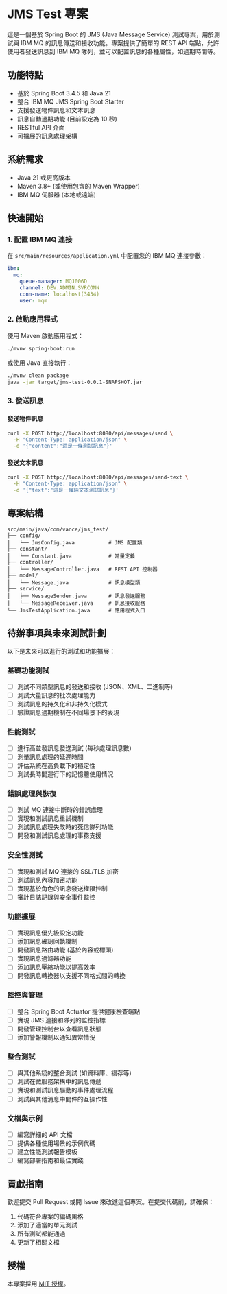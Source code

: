 # JMS Test 專案

這是一個基於 Spring Boot 的 JMS (Java Message Service) 測試專案，用於測試與 IBM MQ 的訊息傳送和接收功能。專案提供了簡單的 REST API 端點，允許使用者發送訊息到 IBM MQ 隊列，並可以配置訊息的各種屬性，如過期時間等。

## 功能特點

- 基於 Spring Boot 3.4.5 和 Java 21
- 整合 IBM MQ JMS Spring Boot Starter
- 支援發送物件訊息和文本訊息
- 訊息自動過期功能 (目前設定為 10 秒)
- RESTful API 介面
- 可擴展的訊息處理架構

## 系統需求

- Java 21 或更高版本
- Maven 3.8+ (或使用包含的 Maven Wrapper)
- IBM MQ 伺服器 (本地或遠端)

## 快速開始

### 1. 配置 IBM MQ 連接

在 `src/main/resources/application.yml` 中配置您的 IBM MQ 連接參數：

```yaml
ibm:
  mq:
    queue-manager: MQJ006D
    channel: DEV.ADMIN.SVRCONN
    conn-name: localhost(3434)
    user: mqm
```

### 2. 啟動應用程式

使用 Maven 啟動應用程式：

```bash
./mvnw spring-boot:run
```

或使用 Java 直接執行：

```bash
./mvnw clean package
java -jar target/jms-test-0.0.1-SNAPSHOT.jar
```

### 3. 發送訊息

#### 發送物件訊息

```bash
curl -X POST http://localhost:8080/api/messages/send \
  -H "Content-Type: application/json" \
  -d '{"content":"這是一條測試訊息"}'
```

#### 發送文本訊息

```bash
curl -X POST http://localhost:8080/api/messages/send-text \
  -H "Content-Type: application/json" \
  -d '{"text":"這是一條純文本測試訊息"}'
```

## 專案結構

```
src/main/java/com/vance/jms_test/
├── config/
│   └── JmsConfig.java           # JMS 配置類
├── constant/
│   └── Constant.java            # 常量定義
├── controller/
│   └── MessageController.java   # REST API 控制器
├── model/
│   └── Message.java             # 訊息模型類
├── service/
│   ├── MessageSender.java       # 訊息發送服務
│   └── MessageReceiver.java     # 訊息接收服務
└── JmsTestApplication.java      # 應用程式入口
```

## 待辦事項與未來測試計劃

以下是未來可以進行的測試和功能擴展：

### 基礎功能測試

- [ ] 測試不同類型訊息的發送和接收 (JSON、XML、二進制等)
- [ ] 測試大量訊息的批次處理能力
- [ ] 測試訊息的持久化和非持久化模式
- [ ] 驗證訊息過期機制在不同場景下的表現

### 性能測試

- [ ] 進行高並發訊息發送測試 (每秒處理訊息數)
- [ ] 測量訊息處理的延遲時間
- [ ] 評估系統在高負載下的穩定性
- [ ] 測試長時間運行下的記憶體使用情況

### 錯誤處理與恢復

- [ ] 測試 MQ 連接中斷時的錯誤處理
- [ ] 實現和測試訊息重試機制
- [ ] 測試訊息處理失敗時的死信隊列功能
- [ ] 開發和測試訊息處理的事務支援

### 安全性測試

- [ ] 實現和測試 MQ 連接的 SSL/TLS 加密
- [ ] 測試訊息內容加密功能
- [ ] 實現基於角色的訊息發送權限控制
- [ ] 審計日誌記錄與安全事件監控

### 功能擴展

- [ ] 實現訊息優先級設定功能
- [ ] 添加訊息確認回執機制
- [ ] 開發訊息路由功能 (基於內容或標頭)
- [ ] 實現訊息過濾器功能
- [ ] 添加訊息壓縮功能以提高效率
- [ ] 開發訊息轉換器以支援不同格式間的轉換

### 監控與管理

- [ ] 整合 Spring Boot Actuator 提供健康檢查端點
- [ ] 實現 JMS 連接和隊列的監控指標
- [ ] 開發管理控制台以查看訊息狀態
- [ ] 添加警報機制以通知異常情況

### 整合測試

- [ ] 與其他系統的整合測試 (如資料庫、緩存等)
- [ ] 測試在微服務架構中的訊息傳遞
- [ ] 實現和測試訊息驅動的事件處理流程
- [ ] 測試與其他消息中間件的互操作性

### 文檔與示例

- [ ] 編寫詳細的 API 文檔
- [ ] 提供各種使用場景的示例代碼
- [ ] 建立性能測試報告模板
- [ ] 編寫部署指南和最佳實踐

## 貢獻指南

歡迎提交 Pull Request 或開 Issue 來改進這個專案。在提交代碼前，請確保：

1. 代碼符合專案的編碼風格
2. 添加了適當的單元測試
3. 所有測試都能通過
4. 更新了相關文檔

## 授權

本專案採用 [MIT 授權](LICENSE)。
